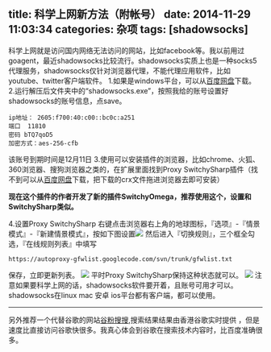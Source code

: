 title: 科学上网新方法（附帐号）
date: 2014-11-29 11:03:34
categories: 杂项
tags: [shadowsocks] 
---
科学上网就是访问国内网络无法访问的网站，比如facebook等。我以前用过goagent，最近shadowsocks比较流行。shadowsocks实质上也是一种socks5代理服务，shadowsocks仅针对浏览器代理，不能代理应用软件，比如youtube、twitter客户端软件。
1.如果是windows平台，可以从[百度网盘](http://pan.baidu.com/s/1bn3WQpp)下载。
2.运行解压后文件夹中的“shadowsocks.exe”，按照我给的账号设置好shadowsocks的账号信息，点save。
```
ip地址： 2605:f700:40:c00::bc0c:a251
端口  11810  
密码 bTQ7qoD5 
加密方式：aes-256-cfb
```
该账号到期时间是12月11日
3.使用可以安装插件的浏览器，比如chrome、火狐、360浏览器、搜狗浏览器之类的，在扩展里面找到Proxy SwitchySharp插件（找不到可以从[百度网盘](http://pan.baidu.com/s/1bnrP9iZ)下载，把下载的crx文件拖进浏览器去即可安装）

**现在这个插件的作者开发了新的插件SwitchyOmega，推荐使用这个，设置和SwitchySharp类似。**

4.设置Proxy SwitchySharp
右键点击浏览器右上角的地球图标，『选项』-『情景模式』-『新建情景模式』，按如下图设置![](/img/19.png)
然后进入『切换规则』，三个框全勾选，『在线规则列表』中填写
```
https://autoproxy-gfwlist.googlecode.com/svn/trunk/gfwlist.txt
```
保存，立即更新列表。
![](http://ww2.sinaimg.cn/large/5e8cb366jw1eixhdqrfaxj20ot04i74s.jpg)
平时Proxy SwitchySharp保持这种状态就可以。
![](/img/18.jpg)
注意如果要科学上网的话，shadowsocks软件要开着，且账号可用才可以。
shadowsocks在linux mac 安卓 ios平台都有客户端，都可以使用。
***
另外推荐一个代替谷歌的网站[谷粉搜搜](http://gufensoso.com/),搜索结果结果由香港谷歌实时提供 ，但是速度比直接访问谷歌快很多。我真心体会到谷歌在搜索技术内容时，比百度准确很多。
